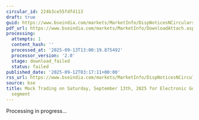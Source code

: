 ```yaml
---
circular_id: 224b3ce55fdf4113
draft: true
guid: https://www.bseindia.com/markets/MarketInfo/DispNoticesNCirculars.aspx?Noticeid={61D3A4E3-7714-4AE1-9592-53A756C079B6}&noticeno=20250912-3&dt=09/12/2025&icount=3&totcount=103&flag=0
pdf_url: https://www.bseindia.com/markets/MarketInfo/DownloadAttach.aspx?id=20250912-3&attachedId=
processing:
  attempts: 1
  content_hash: ''
  processed_at: '2025-09-13T13:00:19.875492'
  processor_version: '2.0'
  stage: download_failed
  status: failed
published_date: '2025-09-12T03:17:11+00:00'
rss_url: https://www.bseindia.com/markets/MarketInfo/DispNoticesNCirculars.aspx?Noticeid={61D3A4E3-7714-4AE1-9592-53A756C079B6}&noticeno=20250912-3&dt=09/12/2025&icount=3&totcount=103&flag=0
source: bse
title: Mock Trading on Saturday, September 13th, 2025 for Electronic Gold Receipts
  segment
---
```


Processing in progress...